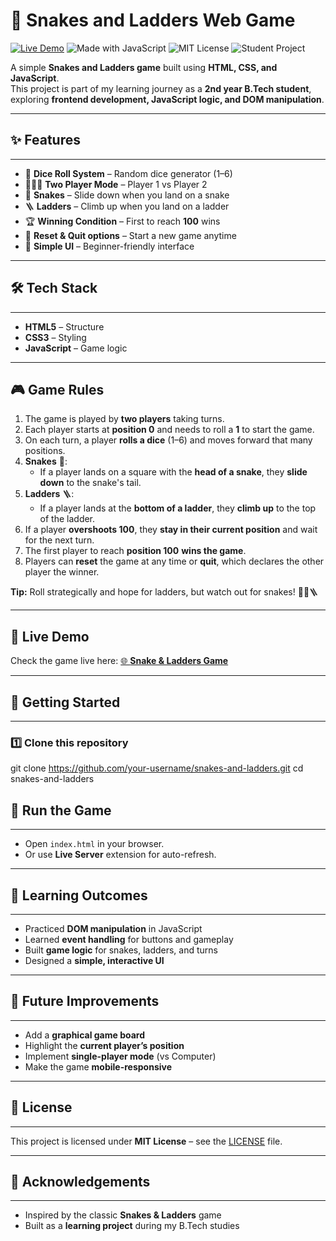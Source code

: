 # 🎲 **Snakes and Ladders Web Game**  
[![Live Demo](https://img.shields.io/badge/Live-Demo-blue)](https://snakeandladders.ccbp.tech/) ![Made with JavaScript](https://img.shields.io/badge/Made%20with-JavaScript-yellow) ![MIT License](https://img.shields.io/badge/License-MIT-green) ![Student Project](https://img.shields.io/badge/Status-Student-blue)

A simple **Snakes and Ladders game** built using **HTML, CSS, and JavaScript**.  
This project is part of my learning journey as a **2nd year B.Tech student**, exploring **frontend development, JavaScript logic, and DOM manipulation**.

---

## ✨ **Features**  
---
- 🎲 **Dice Roll System** – Random dice generator (1–6)  
- 🧑‍🤝‍🧑 **Two Player Mode** – Player 1 vs Player 2  
- 🐍 **Snakes** – Slide down when you land on a snake  
- 🪜 **Ladders** – Climb up when you land on a ladder  
- 🏆 **Winning Condition** – First to reach **100** wins  
- 🔄 **Reset & Quit options** – Start a new game anytime  
- 🎨 **Simple UI** – Beginner-friendly interface  

---

## 🛠️ **Tech Stack**  
---
- **HTML5** – Structure  
- **CSS3** – Styling  
- **JavaScript** – Game logic  

---
## 🎮 Game Rules

1. The game is played by **two players** taking turns.  
2. Each player starts at **position 0** and needs to roll a **1** to start the game.  
3. On each turn, a player **rolls a dice** (1–6) and moves forward that many positions.  
4. **Snakes** 🐍:  
   - If a player lands on a square with the **head of a snake**, they **slide down** to the snake's tail.  
5. **Ladders** 🪜:  
   - If a player lands at the **bottom of a ladder**, they **climb up** to the top of the ladder.  
6. If a player **overshoots 100**, they **stay in their current position** and wait for the next turn.  
7. The first player to reach **position 100** **wins the game**.  
8. Players can **reset** the game at any time or **quit**, which declares the other player the winner.  

**Tip:** Roll strategically and hope for ladders, but watch out for snakes! 🎲🐍🪜
- - -

## 🚀 **Live Demo**  

Check the game live here: [🌐 **Snake & Ladders Game**](https://snakeandladders.ccbp.tech/)  

---

## 🚀 **Getting Started**  
---
### 1️⃣ Clone this repository
git clone https://github.com/your-username/snakes-and-ladders.git
cd snakes-and-ladders

## 🚀 **Run the Game**
---
- Open `index.html` in your browser.  
- Or use **Live Server** extension for auto-refresh.

---

## 📌 **Learning Outcomes**
---
- Practiced **DOM manipulation** in JavaScript  
- Learned **event handling** for buttons and gameplay  
- Built **game logic** for snakes, ladders, and turns  
- Designed a **simple, interactive UI**  

---


## 🎯 **Future Improvements**
---
- Add a **graphical game board**  
- Highlight the **current player’s position**  
- Implement **single-player mode** (vs Computer)  
- Make the game **mobile-responsive**  

---

## 📜 **License**
---
This project is licensed under **MIT License** – see the [LICENSE](./LICENSE) file.

---

## 🙌 **Acknowledgements**
---
- Inspired by the classic **Snakes & Ladders** game  
- Built as a **learning project** during my B.Tech studies  
